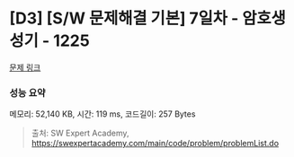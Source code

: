 # [D3] [S/W 문제해결 기본] 7일차 - 암호생성기 - 1225 

[문제 링크](https://swexpertacademy.com/main/code/problem/problemDetail.do?contestProbId=AV14uWl6AF0CFAYD) 

### 성능 요약

메모리: 52,140 KB, 시간: 119 ms, 코드길이: 257 Bytes



> 출처: SW Expert Academy, https://swexpertacademy.com/main/code/problem/problemList.do